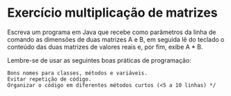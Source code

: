 # Exercício multiplicação de matrizes

Escreva um programa em Java que recebe como parâmetros da linha 
de comando as dimensões de duas matrizes A e B, em seguida lê do 
teclado o conteúdo das duas matrizes de valores reais e, por fim, exibe A * B.

Lembre-se de usar as seguintes boas práticas de programação:

    Bons nomes para classes, métodos e variáveis.
    Evitar repetição de código.
    Organizar o código em diferentes métodos curtos (<5 a 10 linhas) */

